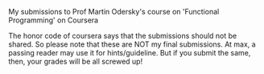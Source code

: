 My submissions to Prof Martin Odersky's course on 'Functional Programming' on Coursera

The honor code of coursera says that the submissions should not be shared. So please note that these are NOT my final submissions. At max, a passing reader may use it for hints/guideline. But if you submit the same, then, your grades will be all screwed up! 
